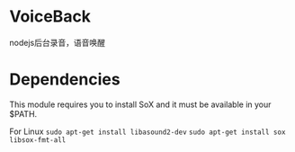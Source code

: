 # VoiceBack
nodejs后台录音，语音唤醒
# Dependencies
This module requires you to install SoX and it must be available in your $PATH.

For Linux
`sudo apt-get install libasound2-dev`
`sudo apt-get install sox libsox-fmt-all`


